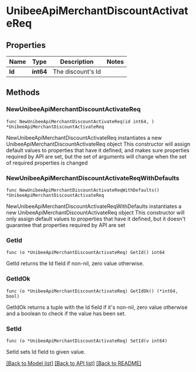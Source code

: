 # UnibeeApiMerchantDiscountActivateReq

## Properties

Name | Type | Description | Notes
------------ | ------------- | ------------- | -------------
**Id** | **int64** | The discount&#39;s Id | 

## Methods

### NewUnibeeApiMerchantDiscountActivateReq

`func NewUnibeeApiMerchantDiscountActivateReq(id int64, ) *UnibeeApiMerchantDiscountActivateReq`

NewUnibeeApiMerchantDiscountActivateReq instantiates a new UnibeeApiMerchantDiscountActivateReq object
This constructor will assign default values to properties that have it defined,
and makes sure properties required by API are set, but the set of arguments
will change when the set of required properties is changed

### NewUnibeeApiMerchantDiscountActivateReqWithDefaults

`func NewUnibeeApiMerchantDiscountActivateReqWithDefaults() *UnibeeApiMerchantDiscountActivateReq`

NewUnibeeApiMerchantDiscountActivateReqWithDefaults instantiates a new UnibeeApiMerchantDiscountActivateReq object
This constructor will only assign default values to properties that have it defined,
but it doesn't guarantee that properties required by API are set

### GetId

`func (o *UnibeeApiMerchantDiscountActivateReq) GetId() int64`

GetId returns the Id field if non-nil, zero value otherwise.

### GetIdOk

`func (o *UnibeeApiMerchantDiscountActivateReq) GetIdOk() (*int64, bool)`

GetIdOk returns a tuple with the Id field if it's non-nil, zero value otherwise
and a boolean to check if the value has been set.

### SetId

`func (o *UnibeeApiMerchantDiscountActivateReq) SetId(v int64)`

SetId sets Id field to given value.



[[Back to Model list]](../README.md#documentation-for-models) [[Back to API list]](../README.md#documentation-for-api-endpoints) [[Back to README]](../README.md)


